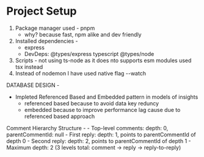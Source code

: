 # Project Setup

1. Package manager used - pnpm
   - why? because fast, npm alike and dev friendly
2. Installed dependencies -
   - express
   - DevDeps: @types/express typescript @types/node
3. Scripts - not using ts-node as it does nto supports esm modules used tsx instead
4. Instead of nodemon I have used native flag --watch

DATABASE DESIGN -

- Impleted Referenced Based and Embedded pattern in models of insights
  - referenced based because to avoid data key reduncy
  - embedded because to improve performance lag cause due to referenced based approach

Comment Hierarchy Structure - - Top-level comments: depth: 0, parentCommentId: null - First reply: depth: 1, points to parentCommentId of depth 0 - Second reply: depth: 2, points to parentCommentId of depth 1 - Maximum depth: 2 (3 levels total: comment → reply → reply-to-reply)
